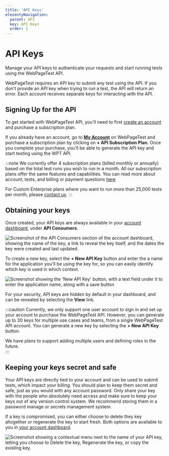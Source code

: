 ```yaml
---
title: 'API Keys'
eleventyNavigation:
  parent: API 
  key: API Keys
  order: 1
---
```

# API Keys
Manage your API keys to authenticate your requests and start running tests using the WebPageTest API.

WebPageTest requires an API key to submit any test using the API. If you don't provide an API key when trying to run a test, the API will return an error. Each account receives separate keys for interacting with the API.

## Signing Up for the API
To get started with WebPageTest API, you'll need to first [create an account](https://app.webpagetest.org/ui/entry/wpt/signup) and purchase a subscription plan.

If you already have an account, go to [**My Account**](https://app.webpagetest.org/ui/wpt/myAccount) on WebPageTest and purchase a subscription plan by clicking on **+ API Subscription Plan**. Once you complete your purchase, you'll be able to generate the API key and start testing using the WPT API. 

:::note
We currently offer 4 subscription plans (billed monthly or annually) based on the total test runs you wish to run in a month. All our subscription plans offer the same features and capabilities. You can read more about account, tests, and billing or payment questions [here](http://docs.webpagetest.org/api/faqs) 

For Custom Enterprise plans where you want to run more than 25,000 tests per month, please [contact us](https://www.product.webpagetest.org/contact).
:::

## Obtaining your keys
Once created, your API keys are always available in your [account dashboard](https://app.webpagetest.org/ui/wpt/myAccount), under **API Consumers**.

<img src="/img/api-key-consumers.png" alt="Screenshot of the API Consumers section of the account dashboard, showing the name of the key, a link to reveal the key itself, and the dates the key were created and last updated.">

To create a new key, select the **+ New API Key** button and enter the a name for the application you'll be using the key for, so you can easily identify which key is used in which context.

<img src="/img/api-key-create.png" alt="Screenshot showing the 'New API Key' button, with a text field under it to enter the application name, along with a save button">

For your security, API keys are hidden by default in your dashboard, and can be revealed by selecting the **View** link.

:::caution
Currently, we only support one user account to sign in and set up your account to purchase the WebPageTest API. However, you can generate up to 30 keys for multiple use cases and teams, from a single WebPageTest API account. You can generate a new key by selecting the **+ New API Key** button.

We have plans to support adding multiple users and defining roles in the future.  
:::

## Keeping your keys secret and safe
Your API keys are directly tied to your account and can be used to submit tests, which impact your billing. You should plan to keep them secret and safe, just as you would with any account password. Only share your key with the people who absolutely need access and make sure to keep your keys out of any version control system. We recommend storing them in a password manage or secrets management system.

If a key is compromised, you can either choose to delete they key altogether or regenerate the key to start fresh. Both options are available to you in [your account dashboard](https://app.webpagetest.org/ui/wpt/myAccount).

<img src="/img/api-key-delete.png" alt="Screenshot showing a contextual menu next to the name of your API key, letting you choose to Delete the key, Regenerate the key, or copy the existing key.">
